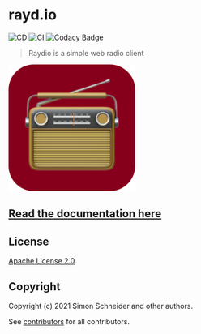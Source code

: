 # rayd.io
![CD](https://github.com/raynigon/raydio/workflows/CD/badge.svg)
![CI](https://github.com/raynigon/raydio/workflows/CI-PR/badge.svg)
[![Codacy Badge](https://app.codacy.com/project/badge/Grade/3e24b50b8fcf43e3af7da6498cb93723)](https://www.codacy.com/gh/raynigon/raydio/dashboard?utm_source=github.com&amp;utm_medium=referral&amp;utm_content=raynigon/raydio&amp;utm_campaign=Badge_Grade)
<!-- [![Codacy Badge](https://api.codacy.com/project/badge/Grade/05af413562694d6ba3b3a923d86da210)](https://app.codacy.com/manual/raynigon/unit-api?utm_source=github.com&utm_medium=referral&utm_content=raynigon/unit-api&utm_campaign=Badge_Grade_Dashboard)
[![Codacy Badge](https://app.codacy.com/project/badge/Coverage/16680694f7a84aab8246e4a7f57b06f3)](https://www.codacy.com/manual/raynigon/unit-api?utm_source=github.com&utm_medium=referral&utm_content=raynigon/unit-api&utm_campaign=Badge_Coverage)
[![Maven Central](https://maven-badges.herokuapp.com/maven-central/com.raynigon.unit-api/jackson-module/badge.svg)](https://search.maven.org/search?q=com.raynigon.unit-api) -->

>Raydio is a simple web radio client

<a href="https://rayd.io/" target="_blank">
    <img src="./frontend/src/assets/logo.png" width="250" height="250">
</a>

## [Read the documentation here](http://rayd.io)

## License
[Apache License 2.0](LICENSE)

## Copyright

Copyright (c) 2021 Simon Schneider and other authors.

See [contributors](https://github.com/raynigon/raydio/graphs/contributors) for all contributors.
